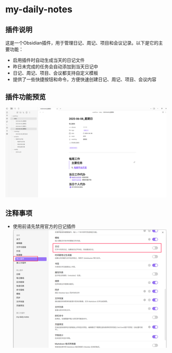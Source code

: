 # my-daily-notes

## 插件说明

这是一个Obsidian插件，用于管理日记、周记、项目和会议记录。以下是它的主要功能：
- 启用插件时自动生成当天的日记文件
- 昨日未完成的任务会自动添加到当天日记中
- 日记、周记、项目、会议都支持自定义模板
- 提供了一些快捷按钮和命令，方便快速创建日记、周记、项目、会议内容


## 插件功能预览

![alt text](./docs/assets/plugin_preview.png)

## 注释事项
- 使用前请先禁用官方的日记插件
![alt text](./docs/assets/disable_obsidian_daily_notes_cn.png)